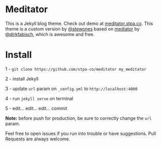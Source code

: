 # Meditator

This is a Jekyll blog theme. Check out demo at [meditator.stpa.co](https://meditator.stpa.co).
This theme is a custom version by [@stewones](https://twitter.com/stewones) based on [mediator](https://github.com/dirkfabisch/mediator) by [@dirkfabisch](https://twitter.com/dirkfabisch), which is awesome and free.

# Install

1 - `git clone https://github.com/stpa-co/meditator my_meditator`

2 - install Jekyll

3 - update `url` param on `_config.yml` to `http://localhost:4000`

4 - run `jekyll serve` on terminal

5 - edit... edit... edit... commit


**Note:** before push for production, be sure to correctly change the `url` param. 

Feel free to open issues if you run into trouble or have suggestions. Pull Requests are always welcome.
